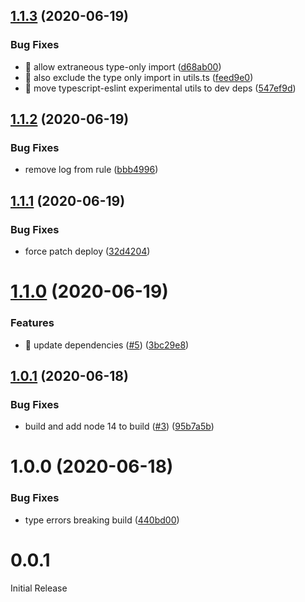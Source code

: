 ## [1.1.3](https://github.com/bradennapier/eslint-plugin-ts-import/compare/v1.1.2...v1.1.3) (2020-06-19)


### Bug Fixes

* 🐛 allow extraneous type-only import ([d68ab00](https://github.com/bradennapier/eslint-plugin-ts-import/commit/d68ab0074d2345a86ca76d0ba5b49fea13721acf))
* 🐛 also exclude the type only import in utils.ts ([feed9e0](https://github.com/bradennapier/eslint-plugin-ts-import/commit/feed9e03f9693e91028434e8959a4917a80c85a5))
* 🐛 move typescript-eslint experimental utils to dev deps ([547ef9d](https://github.com/bradennapier/eslint-plugin-ts-import/commit/547ef9dbb50fde407fa3a32cc9df518ec825b9e4))

## [1.1.2](https://github.com/bradennapier/eslint-plugin-ts-import/compare/v1.1.1...v1.1.2) (2020-06-19)


### Bug Fixes

* remove log from rule ([bbb4996](https://github.com/bradennapier/eslint-plugin-ts-import/commit/bbb499688e166349290e85bd6c28c782aa989435))

## [1.1.1](https://github.com/bradennapier/eslint-plugin-ts-import/compare/v1.1.0...v1.1.1) (2020-06-19)


### Bug Fixes

* force patch deploy ([32d4204](https://github.com/bradennapier/eslint-plugin-ts-import/commit/32d42045afa31b7d6f34fa5b810584b44702eea1))

# [1.1.0](https://github.com/bradennapier/eslint-plugin-ts-import/compare/v1.0.1...v1.1.0) (2020-06-19)


### Features

* 🎸 update dependencies ([#5](https://github.com/bradennapier/eslint-plugin-ts-import/issues/5)) ([3bc29e8](https://github.com/bradennapier/eslint-plugin-ts-import/commit/3bc29e810c38f98893bc56c354605ad91d1401fe))

## [1.0.1](https://github.com/bradennapier/eslint-plugin-ts-import/compare/v1.0.0...v1.0.1) (2020-06-18)


### Bug Fixes

* build and add node 14 to build ([#3](https://github.com/bradennapier/eslint-plugin-ts-import/issues/3)) ([95b7a5b](https://github.com/bradennapier/eslint-plugin-ts-import/commit/95b7a5b4efd89fa5125b1afb069bb0e4be870a4f))

# 1.0.0 (2020-06-18)


### Bug Fixes

* type errors breaking build ([440bd00](https://github.com/bradennapier/eslint-plugin-ts-import/commit/440bd002433c5dd4f767ea88688bafcfe195c564))

# 0.0.1

Initial Release
